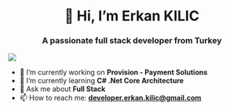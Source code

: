 <h1 align="center">👋 Hi, I’m Erkan KILIC </h1>
<h3 align="center">A passionate full stack developer from Turkey</h3> 

![](https://komarev.com/ghpvc/?username=developererkankilic)

- 🔭 I’m currently working on <b>Provision - Payment Solutions</b>
- 🌱 I’m currently learning <b> C# .Net Core Architecture</b>
- 💬 Ask me about <b>Full Stack</b>
- 📫 How to reach me: <b>developer.erkan.kilic@gmail.com</b>

<!---
developererkankilic/developererkankilic is a ✨ special ✨ repository because its `README.md` (this file) appears on your GitHub profile.
You can click the Preview link to take a look at your changes.
--->
